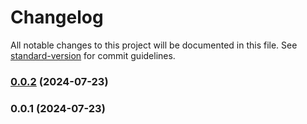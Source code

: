 # Changelog

All notable changes to this project will be documented in this file. See [standard-version](https://github.com/conventional-changelog/standard-version) for commit guidelines.

### [0.0.2](https://github.com/snomiao/regexMapper/compare/v0.0.1...v0.0.2) (2024-07-23)

### 0.0.1 (2024-07-23)
